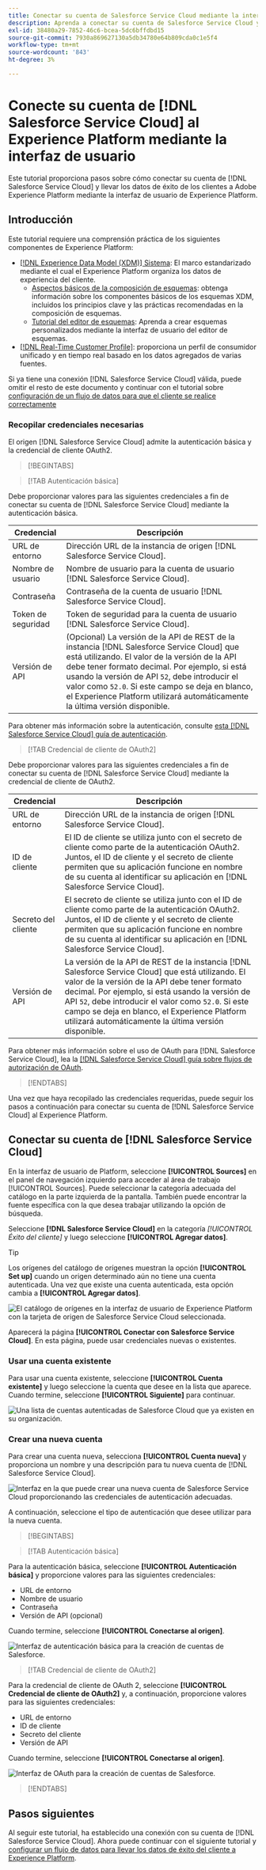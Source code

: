 ```yaml
---
title: Conectar su cuenta de Salesforce Service Cloud mediante la interfaz de usuario de Experience Platform
description: Aprenda a conectar su cuenta de Salesforce Service Cloud y a llevar los datos de éxito de los clientes a Experience Platform mediante la interfaz de usuario.
exl-id: 38480a29-7852-46c6-bcea-5dc6bffdbd15
source-git-commit: 7930a869627130a5db34780e64b809cda0c1e5f4
workflow-type: tm+mt
source-wordcount: '843'
ht-degree: 3%

---
```


# Conecte su cuenta de [!DNL Salesforce Service Cloud] al Experience Platform mediante la interfaz de usuario

Este tutorial proporciona pasos sobre cómo conectar su cuenta de [!DNL Salesforce Service Cloud] y llevar los datos de éxito de los clientes a Adobe Experience Platform mediante la interfaz de usuario de Experience Platform.

## Introducción

Este tutorial requiere una comprensión práctica de los siguientes componentes de Experience Platform:

* [[!DNL Experience Data Model (XDM)] Sistema](../../../../../xdm/home.md): El marco estandarizado mediante el cual el Experience Platform organiza los datos de experiencia del cliente.
   * [Aspectos básicos de la composición de esquemas](../../../../../xdm/schema/composition.md): obtenga información sobre los componentes básicos de los esquemas XDM, incluidos los principios clave y las prácticas recomendadas en la composición de esquemas.
   * [Tutorial del editor de esquemas](../../../../../xdm/tutorials/create-schema-ui.md): Aprenda a crear esquemas personalizados mediante la interfaz de usuario del editor de esquemas.
* [[!DNL Real-Time Customer Profile]](../../../../../profile/home.md): proporciona un perfil de consumidor unificado y en tiempo real basado en los datos agregados de varias fuentes.

Si ya tiene una conexión [!DNL Salesforce Service Cloud] válida, puede omitir el resto de este documento y continuar con el tutorial sobre [configuración de un flujo de datos para que el cliente se realice correctamente](../../dataflow/customer-success.md)

### Recopilar credenciales necesarias

El origen [!DNL Salesforce Service Cloud] admite la autenticación básica y la credencial de cliente OAuth2.

>[!BEGINTABS]

>[!TAB Autenticación básica]

Debe proporcionar valores para las siguientes credenciales a fin de conectar su cuenta de [!DNL Salesforce Service Cloud] mediante la autenticación básica.

| Credencial | Descripción |
| --- | --- |
| URL de entorno | Dirección URL de la instancia de origen [!DNL Salesforce Service Cloud]. |
| Nombre de usuario | Nombre de usuario para la cuenta de usuario [!DNL Salesforce Service Cloud]. |
| Contraseña | Contraseña de la cuenta de usuario [!DNL Salesforce Service Cloud]. |
| Token de seguridad | Token de seguridad para la cuenta de usuario [!DNL Salesforce Service Cloud]. |
| Versión de API | (Opcional) La versión de la API de REST de la instancia [!DNL Salesforce Service Cloud] que está utilizando. El valor de la versión de la API debe tener formato decimal. Por ejemplo, si está usando la versión de API `52`, debe introducir el valor como `52.0`. Si este campo se deja en blanco, el Experience Platform utilizará automáticamente la última versión disponible. |

Para obtener más información sobre la autenticación, consulte [esta [!DNL Salesforce Service Cloud] guía de autenticación](https://developer.salesforce.com/docs/atlas.en-us.api_rest.meta/api_rest/quickstart_oauth.htm).

>[!TAB Credencial de cliente de OAuth2]

Debe proporcionar valores para las siguientes credenciales a fin de conectar su cuenta de [!DNL Salesforce Service Cloud] mediante la credencial de cliente de OAuth2.

| Credencial | Descripción |
| --- | --- |
| URL de entorno | Dirección URL de la instancia de origen [!DNL Salesforce Service Cloud]. |
| ID de cliente | El ID de cliente se utiliza junto con el secreto de cliente como parte de la autenticación OAuth2. Juntos, el ID de cliente y el secreto de cliente permiten que su aplicación funcione en nombre de su cuenta al identificar su aplicación en [!DNL Salesforce Service Cloud]. |
| Secreto del cliente | El secreto de cliente se utiliza junto con el ID de cliente como parte de la autenticación OAuth2. Juntos, el ID de cliente y el secreto de cliente permiten que su aplicación funcione en nombre de su cuenta al identificar su aplicación en [!DNL Salesforce Service Cloud]. |
| Versión de API | La versión de la API de REST de la instancia [!DNL Salesforce Service Cloud] que está utilizando. El valor de la versión de la API debe tener formato decimal. Por ejemplo, si está usando la versión de API `52`, debe introducir el valor como `52.0`. Si este campo se deja en blanco, el Experience Platform utilizará automáticamente la última versión disponible. |

Para obtener más información sobre el uso de OAuth para [!DNL Salesforce Service Cloud], lea la [[!DNL Salesforce Service Cloud] guía sobre flujos de autorización de OAuth](https://help.salesforce.com/s/articleView?id=sf.remoteaccess_oauth_flows.htm&amp;type=5).

>[!ENDTABS]

Una vez que haya recopilado las credenciales requeridas, puede seguir los pasos a continuación para conectar su cuenta de [!DNL Salesforce Service Cloud] al Experience Platform.

## Conectar su cuenta de [!DNL Salesforce Service Cloud]

En la interfaz de usuario de Platform, seleccione **[!UICONTROL Sources]** en el panel de navegación izquierdo para acceder al área de trabajo [!UICONTROL Sources]. Puede seleccionar la categoría adecuada del catálogo en la parte izquierda de la pantalla. También puede encontrar la fuente específica con la que desea trabajar utilizando la opción de búsqueda.

Seleccione **[!DNL Salesforce Service Cloud]** en la categoría *[!UICONTROL Éxito del cliente]* y luego seleccione **[!UICONTROL Agregar datos]**.

>[!TIP]
>
>Los orígenes del catálogo de orígenes muestran la opción **[!UICONTROL Set up]** cuando un origen determinado aún no tiene una cuenta autenticada. Una vez que existe una cuenta autenticada, esta opción cambia a **[!UICONTROL Agregar datos]**.

![El catálogo de orígenes en la interfaz de usuario de Experience Platform con la tarjeta de origen de Salesforce Service Cloud seleccionada.](../../../../images/tutorials/create/salesforce-service-cloud/catalog.png)

Aparecerá la página **[!UICONTROL Conectar con Salesforce Service Cloud]**. En esta página, puede usar credenciales nuevas o existentes.

### Usar una cuenta existente

Para usar una cuenta existente, seleccione **[!UICONTROL Cuenta existente]** y luego seleccione la cuenta que desee en la lista que aparece. Cuando termine, seleccione **[!UICONTROL Siguiente]** para continuar.

![Una lista de cuentas autenticadas de Salesforce Cloud que ya existen en su organización.](../../../../images/tutorials/create/salesforce-service-cloud/existing.png)

### Crear una nueva cuenta

Para crear una cuenta nueva, selecciona **[!UICONTROL Cuenta nueva]** y proporciona un nombre y una descripción para tu nueva cuenta de [!DNL Salesforce Service Cloud].

![Interfaz en la que puede crear una nueva cuenta de Salesforce Service Cloud proporcionando las credenciales de autenticación adecuadas.](../../../../images/tutorials/create/salesforce-service-cloud/new.png)

A continuación, seleccione el tipo de autenticación que desee utilizar para la nueva cuenta.

>[!BEGINTABS]

>[!TAB Autenticación básica]

Para la autenticación básica, seleccione **[!UICONTROL Autenticación básica]** y proporcione valores para las siguientes credenciales:

* URL de entorno
* Nombre de usuario
* Contraseña
* Versión de API (opcional)

Cuando termine, seleccione **[!UICONTROL Conectarse al origen]**.

![Interfaz de autenticación básica para la creación de cuentas de Salesforce.](../../../../images/tutorials/create/salesforce-service-cloud/basic.png)

>[!TAB Credencial de cliente de OAuth2]

Para la credencial de cliente de OAuth 2, seleccione **[!UICONTROL Credencial de cliente de OAuth2]** y, a continuación, proporcione valores para las siguientes credenciales:

* URL de entorno
* ID de cliente
* Secreto del cliente
* Versión de API

Cuando termine, seleccione **[!UICONTROL Conectarse al origen]**.

![Interfaz de OAuth para la creación de cuentas de Salesforce.](../../../../images/tutorials/create/salesforce-service-cloud/oauth2.png)

>[!ENDTABS]

## Pasos siguientes

Al seguir este tutorial, ha establecido una conexión con su cuenta de [!DNL Salesforce Service Cloud]. Ahora puede continuar con el siguiente tutorial y [configurar un flujo de datos para llevar los datos de éxito del cliente a Experience Platform](../../dataflow/customer-success.md).
